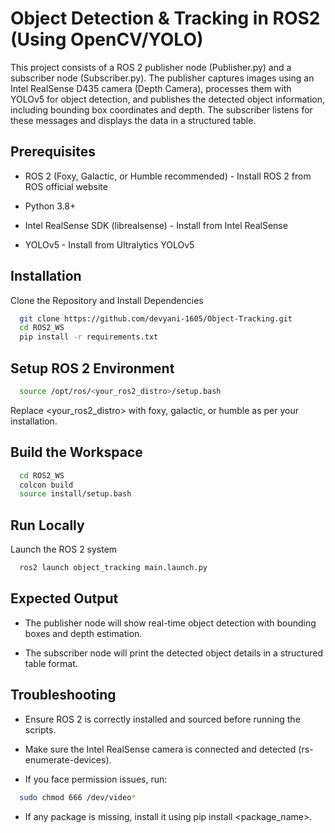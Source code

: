
# Object Detection & Tracking in ROS2 (Using OpenCV/YOLO)

This project consists of a ROS 2 publisher node (Publisher.py) and a subscriber node (Subscriber.py). The publisher captures images using an Intel RealSense D435 camera (Depth Camera), processes them with YOLOv5 for object detection, and publishes the detected object information, including bounding box coordinates and depth. The subscriber listens for these messages and displays the data in a structured table.




## Prerequisites

- ROS 2 (Foxy, Galactic, or Humble recommended) - Install ROS 2 from ROS official website

- Python 3.8+

- Intel RealSense SDK (librealsense) - Install from Intel RealSense

- YOLOv5 - Install from Ultralytics YOLOv5


## Installation

Clone the Repository and Install Dependencies

```bash
  git clone https://github.com/devyani-1605/Object-Tracking.git
  cd ROS2_WS
  pip install -r requirements.txt
```
## Setup ROS 2 Environment

```bash
  source /opt/ros/<your_ros2_distro>/setup.bash
```
Replace <your_ros2_distro> with foxy, galactic, or humble as per your installation.

## Build the Workspace
```bash
  cd ROS2_WS
  colcon build
  source install/setup.bash
```



    
## Run Locally

Launch the ROS 2 system

```bash
  ros2 launch object_tracking main.launch.py
```



## Expected Output

- The publisher node will show real-time object detection with bounding boxes and depth estimation.

- The subscriber node will print the detected object details in a structured table format.
## Troubleshooting

- Ensure ROS 2 is correctly installed and sourced before running the scripts.

- Make sure the Intel RealSense camera is connected and detected (rs-enumerate-devices).

- If you face permission issues, run:
```bash
  sudo chmod 666 /dev/video*
```
- If any package is missing, install it using pip install <package_name>.
